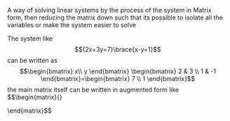 A way of solving linear systems by the process of the system in Matrix form, then reducing the matrix down such that its possible to isolate all the variables or make the system easier to solve

The system like $${2x+3y=7}\brace{x-y=1}$$
	can be written as 
	$$\begin{bmatrix}
x\\ y
\end{bmatrix}
\begin{bmatrix}
2 & 3 \\
1 & -1
\end{bmatrix}=\begin{bmatrix}
7 \\
1
\end{bmatrix}$$
the main matrix itself can be written in augmented form like
$$\begin{matrix}{}

\end{matrix}$$